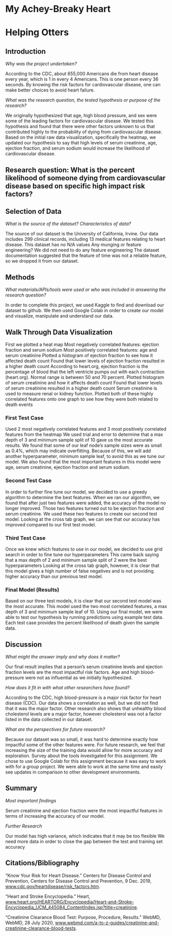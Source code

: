 # My Achey-Breaky Heart
# Helping Otters

## Introduction 
_Why was the project undertaken?_

According to the CDC, about 655,000 Americans die from heart disease every year, which is 1 in every 4 Americans. This is one person every 36 seconds. By knowing the risk factors for cardiovascular disease, one can make better choices to avoid heart failure. 

_What was the research question, the tested hypothesis or purpose of the research?_

We originally hypothesized that age, high blood pressure, and sex were some of the leading factors for cardiovascular disease. We tested this hypothesis and found that there were other factors unknown to us that contributed highly to the probability of dying from cardiovascular disease.
Based on the initial raw data visualization, specifically the heatmap, we updated our hypothesis to say that high levels of serum creatinine, age, ejection fraction, and serum sodium would increase the likelihood of cardiovascular disease.

## Research question: What is the percent likelihood of someone dying from cardiovascular disease based on specific high impact risk factors?

## Selection of Data 
_What is the source of the dataset? Characteristics of data?_

The source of our dataset is the University of California, Irvine.
Our data includes 299 clinical records, including 13 medical features relating to heart disease.
This dataset has no N/A values
Any munging or feature engineering?
We did not need to do any feature engineering
The dataset documentation suggested that the feature of time was not a reliable feature, so we dropped it from our dataset.

## Methods 
_What materials/APIs/tools were used or who was included in answering the research question?_

In order to complete this project, we used Kaggle to find and download our dataset to github.
We then used Google Colab in order to create our model and visualize, manipulate and understand our data. 

## Walk Through Data Visualization
First we plotted a heat map
Most negatively correlated features: ejection fraction and serum sodium
Most positively correlated features: age and serum creatinine
Plotted a histogram of ejection fraction to see how it affected death count
Found that lower levels of ejection fraction resulted in a higher death count
According to heart.org, ejection fraction is the percentage of blood that the left ventricle pumps out with each contraction (heart.org). Normal range is between 50 and 70 percent.
Plotted histogram of serum creatinine and how it affects death count
Found that lower levels of serum creatinine resulted in a higher death count
Serum creatinine is used to measure renal or kidney function.
Plotted both of these highly correlated features onto one graph to see how they were both related to death events


### First Test Case 
Used 2 most negatively correlated features and 3 most positively correlated features from the heatmap
We used trial and error to determine that a max depth of 3 and minimum sample split of 10 gave us the most accurate results. 
We found that some of our leaf node’s sample sizes were as small as 0.4%, which may indicate overfitting. Because of this, we will add another hyperparameter, minimum sample leaf, to avoid this as we tune our model.
We also found that the most important features in this model were age, serum creatinine, ejection fraction and serum sodium. 

### Second Test Case 
In order to further fine tune our model, we decided to use a greedy algorithm to determine the best features. 
When we ran our algorithm, we found that after just two features were added, the accuracy of the model no longer improved. 
Those two features turned out to be ejection fraction and serum creatinine. We used these two features to create our second test model.
Looking at the cross tab graph, we can see that our accuracy has improved compared to our first test model. 

### Third Test Case 
Once we knew which features to use in our model, we decided to use grid search in order to fine tune our hyperparameters
This came back saying that a max depth of 2 and minimum sample split of 2 were the best hyperparameters
Looking at the cross tab graph, however, it is clear that this model gives a high number of false negatives and is not providing higher accuracy than our previous test model. 

### Final Model (Results)
Based on our three test models, it is clear that our second test model was the most accurate. This model used the two most correlated features, a max depth of 3 and minimum sample leaf of 10.
Using our final model, we were able to test our hypothesis by running predictions using example test data.
Each test case provides the percent likelihood of death given the sample data. 


## Discussion 
_What might the answer imply and why does it matter?_

Our final result implies that a person’s serum creatinine levels and ejection fraction levels are the most impactful risk factors. Age and high blood-pressure were not as influential as we initially hypothesized.

_How does it fit in with what other researchers have found?_

According to the CDC, high blood-pressure is a major risk factor for heart disease (CDC). Our data shows a correlation as well, but we did not find that it was the major factor.
Other research also shows that unhealthy blood cholesterol levels are a major factor, however cholesterol was not a factor listed in the data collected in our dataset. 

_What are the perspectives for future research?_

Because our dataset was so small, it was hard to determine exactly how impactful some of the other features were. For future research, we feel that increasing the size of the training data would allow for more accuracy and exploration. 
Survey about the tools investigated for this assignment.
We chose to use Google Colab for this assignment because it was easy to work with for a group project. We were able to work at the same time and easily see updates in comparison to other development environments. 

## Summary 
_Most important findings_

Serum creatinine and ejection fraction were the most impactful features in terms of increasing the accuracy of our model.

_Further Research_

Our model has high variance, which indicates that it may be too flexible 
We need more data in order to close the gap between the test and training set accuracy

## Citations/Bibliography

“Know Your Risk for Heart Disease.” Centers for Disease Control and Prevention, Centers for Disease Control and Prevention, 9 Dec. 2019, www.cdc.gov/heartdisease/risk_factors.htm.

“Heart and Stroke Encyclopedia.” Heart, www.heart.org/HEARTORG/Encyclopedia/Heart-and-Stroke-Encyclopedia_UCM_445084_ContentIndex.jsp?title=creatinine. 

“Creatinine Clearance Blood Test: Purpose, Procedure, Results.” WebMD, WebMD, 28 July 2020, www.webmd.com/a-to-z-guides/creatinine-and-creatinine-clearance-blood-tests. 








